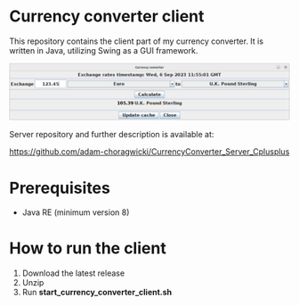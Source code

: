 # Currency converter client

This repository contains the client part of my currency converter. It is written in Java, utilizing Swing as a GUI
framework.

![](screenshot.png)

Server repository and further description is available at:

https://github.com/adam-choragwicki/CurrencyConverter_Server_Cplusplus

# Prerequisites

* Java RE (minimum version 8)

# How to run the client

1. Download the latest release
2. Unzip
3. Run **start_currency_converter_client.sh**
